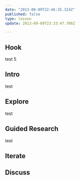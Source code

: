```yaml
---
date: "2013-09-09T22:46:35.324Z"
published: false
type: lesson
update: 2013-09-09T23:33:47.706Z

---
```


## Hook
test 5<!-- -->
## Intro
test<!-- -->
## Explore
test<!-- -->
## Guided Research
test<!-- -->
## Iterate
<!-- -->
## Discuss
